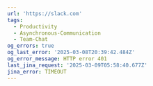 ```yaml
---
url: 'https://slack.com'
tags:
  - Productivity
  - Asynchronous-Communication
  - Team-Chat
og_errors: true
og_last_error: '2025-03-08T20:39:42.484Z'
og_error_message: HTTP error 401
last_jina_request: '2025-03-09T05:58:40.677Z'
jina_error: TIMEOUT
---
```


